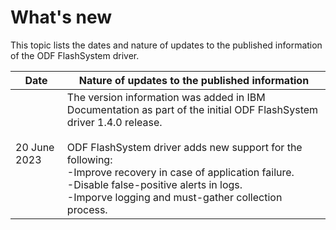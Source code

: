 # What's new

This topic lists the dates and nature of updates to the published information of the ODF FlashSystem driver.

| Date         | Nature of updates to the published information                                                                                                                                                                                                                                                                                                |
|--------------|-----------------------------------------------------------------------------------------------------------------------------------------------------------------------------------------------------------------------------------------------------------------------------------------------------------------------------------------------|
| 20 June 2023 | The version information was added in IBM Documentation as part of the initial ODF FlashSystem driver 1.4.0 release.<br><br>ODF FlashSystem driver adds new support for the following:<br>-Improve recovery in case of application failure.<br>-Disable false-positive alerts in logs.<br>-Imporve logging and must-gather collection process. |

